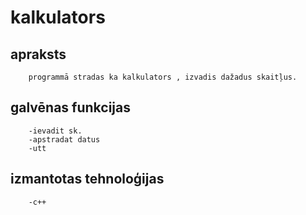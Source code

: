 # kalkulators
## apraksts
        programmā stradas ka kalkulators , izvadis dažadus skaitļus.
## galvēnas funkcijas 
        -ievadit sk.
        -apstradat datus
        -utt
## izmantotas tehnoloģijas
        -c++
